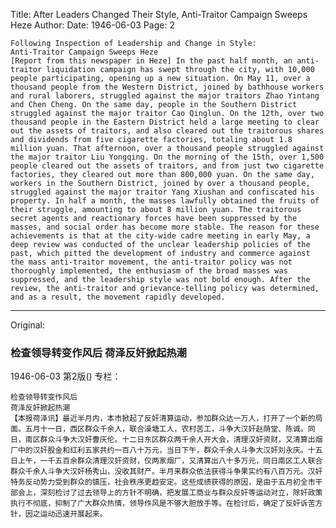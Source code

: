 Title: After Leaders Changed Their Style, Anti-Traitor Campaign Sweeps Heze
Author:
Date: 1946-06-03
Page: 2

    Following Inspection of Leadership and Change in Style:
    Anti-Traitor Campaign Sweeps Heze
    [Report from this newspaper in Heze] In the past half month, an anti-traitor liquidation campaign has swept through the city, with 10,000 people participating, opening up a new situation. On May 11, over a thousand people from the Western District, joined by bathhouse workers and rural laborers, struggled against the major traitors Zhao Yintang and Chen Cheng. On the same day, people in the Southern District struggled against the major traitor Cao Qinglun. On the 12th, over two thousand people in the Eastern District held a large meeting to clear out the assets of traitors, and also cleared out the traitorous shares and dividends from five cigarette factories, totaling about 1.8 million yuan. That afternoon, over a thousand people struggled against the major traitor Liu Yongqing. On the morning of the 15th, over 1,500 people cleared out the assets of traitors, and from just two cigarette factories, they cleared out more than 800,000 yuan. On the same day, workers in the Southern District, joined by over a thousand people, struggled against the major traitor Yang Xiushan and confiscated his property. In half a month, the masses lawfully obtained the fruits of their struggle, amounting to about 8 million yuan. The traitorous secret agents and reactionary forces have been suppressed by the masses, and social order has become more stable. The reason for these achievements is that at the city-wide cadre meeting in early May, a deep review was conducted of the unclear leadership policies of the past, which pitted the development of industry and commerce against the mass anti-traitor movement, the anti-traitor policy was not thoroughly implemented, the enthusiasm of the broad masses was suppressed, and the leadership style was not bold enough. After the review, the anti-traitor and grievance-telling policy was determined, and as a result, the movement rapidly developed.



<hr /> 

Original: 


### 检查领导转变作风后  荷泽反奸掀起热潮

1946-06-03
第2版()
专栏：

    检查领导转变作风后
    荷泽反奸掀起热潮
    【本报荷泽讯】最近半月内，本市掀起了反奸清算运动，参加群众达一万人，打开了一个新的局面。五月十一日，西区群众千余人，联合澡塘工人，农村苦工，斗争大汉奸赵荫堂、陈诚。同日，南区群众斗争大汉奸曹庆伦。十二日东区群众两千余人开大会，清理汉奸资财，又清算出烟厂中的汉奸股金和红利五家共约一百八十万元，当日下午，群众千余人斗争大汉奸刘永庆。十五日上午，一千五百余群众清理汉奸资财，仅两家烟厂，又清算出八十多万元，同日南区工人联合群众千余人斗争大汉奸杨秀山，没收其财产。半月来群众依法获得斗争果实约有八百万元。汉奸特务反动势力受到群众的镇压，社会秩序更趋安定。这些成绩获得的原因，是由于五月初全市干部会上，深刻检讨了过去领导上的方针不明确，把发展工商业与群众反奸等运动对立，除奸政策执行不彻底，抑制了广大群众热情，领导作风是不够大胆放手等。在检讨后，确定了反奸诉苦方针，因之运动迅速开展起来。
